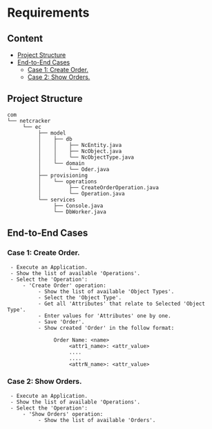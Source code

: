 # Requirements

## Content
- [Project Structure](#project-structure)
- [End-to-End Cases](#end-to-end-cases)
    - [Case 1: Create Order.](#case-1-create-order)
    - [Case 2: Show Orders.](#case-2-show-orders)

## Project Structure

```
com
└── netcracker
     └── ec
          ├── model
          │    ├── db
          │    │    ├── NcEntity.java
          │    │    ├── NcObject.java
          │    │    └── NcObjectType.java
          │    └── domain
          │         └── Oder.java
          ├── provisioning
          │    └── operations
          │         ├── CreateOrderOperation.java
          │         └── Operation.java
          └── services
               ├── Console.java
               └── DbWorker.java
```

## End-to-End Cases

### Case 1: Create Order.

```
 - Execute an Application.
 - Show the list of available 'Operations'.
 - Select the 'Operation': 
     - 'Create Order' operation:
          - Show the list of available 'Object Types'.
          - Select the 'Object Type'.
          - Get all 'Attributes' that relate to Selected 'Object Type'.
          - Enter values for 'Attributes' one by one.
          - Save 'Order'.
          - Show created 'Order' in the follow format:
               
               Order Name: <name>
                    <attr1_name>: <attr_value>
                    ....
                    ....
                    <attrN_name>: <attr_value>

```
### Case 2: Show Orders.

```
 - Execute an Application.
 - Show the list of available 'Operations'.
 - Select the 'Operation': 
     - 'Show Orders' operation:
          - Show the list of available 'Orders'.

```